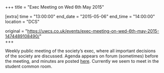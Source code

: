 +++
title = "Exec Meeting on Wed 6th May 2015"

[extra]
time = "13:00:00"
end_date = "2015-05-06"
end_time = "14:00:00"
location = "DCS"

original = "https://uwcs.co.uk/events/exec-meeting-on-wed-6th-may-2015-1474489108490/"    
+++

Weekly public meeting of the society’s exec, where all important decisions of the society are discussed. Agenda appears on forum (sometimes) before the meeting, and minutes are posted [here](https://uwcs.co.uk/minutes/). Currently we seem to meet in the student common room.


